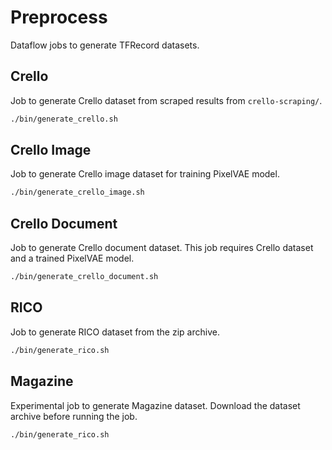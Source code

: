 # Preprocess

Dataflow jobs to generate TFRecord datasets.

## Crello

Job to generate Crello dataset from scraped results from `crello-scraping/`.

```bash
./bin/generate_crello.sh
```

## Crello Image

Job to generate Crello image dataset for training PixelVAE model.

```bash
./bin/generate_crello_image.sh
```

## Crello Document

Job to generate Crello document dataset. This job requires Crello dataset and
a trained PixelVAE model.

```bash
./bin/generate_crello_document.sh
```

## RICO

Job to generate RICO dataset from the zip archive.

```bash
./bin/generate_rico.sh
```

## Magazine

Experimental job to generate Magazine dataset. Download the dataset archive
before running the job.

```bash
./bin/generate_rico.sh
```
